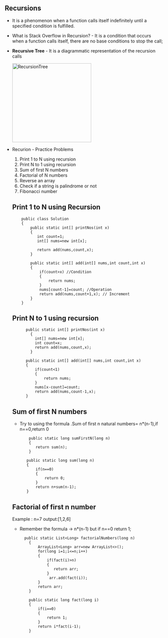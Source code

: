 ## Recursions

  - It is a phenomenon when a function calls itself indefinitely until a specified condition is fulfilled.
  - What is Stack Overflow in Recursion?
        - It is a condition that occurs when a function calls itself, there are no base conditions to stop the call;
  - **Recursive Tree**
        - It is a diagrammatic representation of the recursion calls
    
      <img src="https://takeuforward.org/wp-content/uploads/2023/02/image-5.png" alt="RecursionTree" height=250 width=250>

  - Recurion - Practice Problems
     <ol type="1">
        <li>Print 1 to N using recursion</li>
       <li>Print N to 1 using recursion</li>
       <li>Sum of first N numbers</li>
       <li>Factorial of N numbers</li>
       <li>Reverse an array</li>
       <li>Check if a string is palindrome or not</li>
       <li>Fibonacci number</li>
     </ol>

     ## Print 1 to N using Recursion

            public class Solution
            {
                public static int[] printNos(int x)
                {
                   int count=1;
                   int[] nums=new int[x];
                   
                   return add(nums,count,x);
                }
            
                public static int[] add(int[] nums,int count,int x)
                {
                    if(count>x) //Condition
                    {
                        return nums;
                    }
                    nums[count-1]=count; //Operation
                    return add(nums,count+1,x); // Increment
                }
            }


    ## Print N to 1 using recursion

              public static int[] printNos(int x)
                {
                  int[] nums=new int[x];
                  int count=x;
                  return add(nums,count,x);
                }

              public static int[] add(int[] nums,int count,int x)
              {
                  if(count<1)
                  {
                      return nums;
                  }
                  nums[x-count]=count;
                  return add(nums,count-1,x);
              }

    ## Sum of first N numbers 

       - Try to using the formula .Sum of first n natural numbers= n*(n-1),if n==0,return 0

                 public static long sumFirstN(long n)
                 {
                    return sum(n);
                 }

                public static long sum(long n)
                {
                    if(n==0)
                    {
                        return 0;
                    }
                    return n+sum(n-1);
                }


    ## Factorial of first n number

    Example : n=7 output:[1,2,6]
    - Remember the formula -> n*(n-1) but if n==0 return 1;

            public static List<Long> factorialNumbers(long n) 
              {
                  ArrayList<Long> arr=new ArrayList<>();
                  for(long i=1;i<=n;i++)
                  {
                      if(fact(i)>n)
                      {
                         return arr;
                      }
                       arr.add(fact(i));
                  }
                  return arr;
              }
          
              public static long fact(long i)
              {
                  if(i==0)
                  {
                      return 1;
                  }
                  return i*fact(i-1);
              }


          
